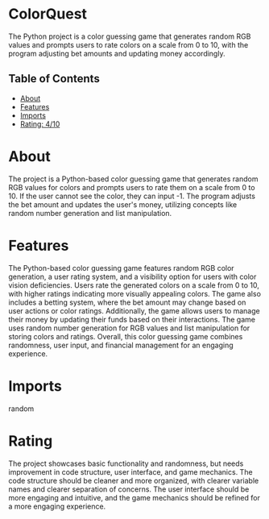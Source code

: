 # ColorQuest

The Python project is a color guessing game that generates random RGB values and prompts users to rate colors on a scale from 0 to 10, with the program adjusting bet amounts and updating money accordingly.

## Table of Contents

- [About](#about)
- [Features](#features)
- [Imports](#Imports)
- [Rating: 4/10](#Rating)

# About

The project is a Python-based color guessing game that generates random RGB values for colors and prompts users to rate them on a scale from 0 to 10. If the user cannot see the color, they can input -1. The program adjusts the bet amount and updates the user's money, utilizing concepts like random number generation and list manipulation.

# Features

The Python-based color guessing game features random RGB color generation, a user rating system, and a visibility option for users with color vision deficiencies. Users rate the generated colors on a scale from 0 to 10, with higher ratings indicating more visually appealing colors. The game also includes a betting system, where the bet amount may change based on user actions or color ratings. Additionally, the game allows users to manage their money by updating their funds based on their interactions. The game uses random number generation for RGB values and list manipulation for storing colors and ratings. Overall, this color guessing game combines randomness, user input, and financial management for an engaging experience.

# Imports

random

# Rating

The project showcases basic functionality and randomness, but needs improvement in code structure, user interface, and game mechanics. The code structure should be cleaner and more organized, with clearer variable names and clearer separation of concerns. The user interface should be more engaging and intuitive, and the game mechanics should be refined for a more engaging experience.
